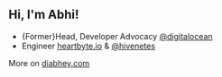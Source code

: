 <h2> Hi, I'm Abhi!</h2>

- {Former}Head, Developer Advocacy [@digitalocean](https://www.digitalocean.com/) 
- Engineer [heartbyte.io](https://heartbyte.io) & [@hivenetes](https://github.com/hivenetes)
  
More on [diabhey.com](https://diabhey.com)
